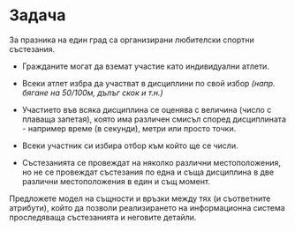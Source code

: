 Задача
======

За празника на един град са организирани любителски спортни състезания. 

* Гражданите могат да вземат участие като индивидуални атлети.

* Всеки атлет избра да участват в дисциплини по свой избор
_(напр. бягане на 50/100м, дълъг скок и т.н.)_

* Участието във всяка дисциплина се оценява с величина (число с плаваща запетая), която има различен смисъл според дисциплината - например време (в секунди), метри или просто точки.

* Всеки участник си избира отбор към който ще се числи.

* Състезанията се провеждат на няколко различни местоположения, но не се провеждат състезания по една и съща дисциплина в две различни местоположения в един и същ момент.

Предложете модел на същности и връзки между тях (и съответните атрибути), който да позволи реализирането на информационна система проследяваща състезанията и неговите детайли. 
